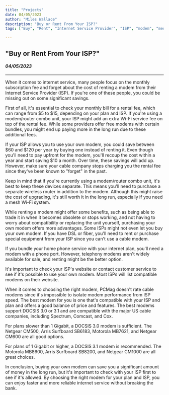 ```yaml
---
title: "Projects"
date: 04/05/2023
author: "Miles Wallace"
description: "Buy or Rent From Your ISP?"
tags: ["Buy", "Rent", "Internet Service Provider", "ISP", "modem", "mesh", "wi-fi"]

---
```

## "Buy or Rent From Your ISP?"
#### _04/05/2023_  
____
When it comes to internet service, many people focus on the monthly subscription fee and forget about the cost of renting a modem from their Internet Service Provider (ISP). If you're one of these people, you could be missing out on some significant savings.

First of all, it's essential to check your monthly bill for a rental fee, which can range from $5 to $15, depending on your plan and ISP. If you're using a modem/router combo unit, your ISP might add an extra Wi-Fi service fee on top of the rental fee. While some providers offer free modems with certain bundles, you might end up paying more in the long run due to these additional fees.

If your ISP allows you to use your own modem, you could save between $60 and $120 per year by buying one instead of renting it. Even though you'll need to pay upfront for the modem, you'll recoup the cost within a year and start saving $10 a month. Over time, these savings will add up. However, make sure your cable company stops charging you the rental fee since they've been known to "forget" in the past.

Keep in mind that if you're currently using a modem/router combo unit, it's best to keep these devices separate. This means you'll need to purchase a separate wireless router in addition to the modem. Although this might raise the cost of upgrading, it's still worth it in the long run, especially if you need a mesh Wi-Fi system.

While renting a modem might offer some benefits, such as being able to trade it in when it becomes obsolete or stops working, and not having to worry about compatibility or replacing the unit yourself, purchasing your own modem offers more advantages. Some ISPs might not even let you buy your own modem. If you have DSL or fiber, you'll need to rent or purchase special equipment from your ISP since you can't use a cable modem.

If you bundle your home phone service with your internet plan, you'll need a modem with a phone port. However, telephony modems aren't widely available for sale, and renting might be the better option.

It's important to check your ISP's website or contact customer service to see if it's possible to use your own modem. Most ISPs will list compatible modems on their website.

When it comes to choosing the right modem, PCMag doesn't rate cable modems since it's impossible to isolate modem performance from ISP speed. The best modem for you is one that's compatible with your ISP and plan and offers a good balance of price and features. The best modems support DOCSIS 3.0 or 3.1 and are compatible with the major US cable companies, including Spectrum, Comcast, and Cox.

For plans slower than 1 Gigabit, a DOCSIS 3.0 modem is sufficient. The Netgear CM500, Arris Surfboard SB6183, Motorola MB7621, and Netgear CM600 are all good options.

For plans of 1 Gigabit or higher, a DOCSIS 3.1 modem is recommended. The Motorola MB8600, Arris Surfboard SB8200, and Netgear CM1000 are all great choices.

In conclusion, buying your own modem can save you a significant amount of money in the long run, but it's important to check with your ISP first to see if it's allowed. By choosing the right modem for your plan and ISP, you can enjoy faster and more reliable internet service without breaking the bank.